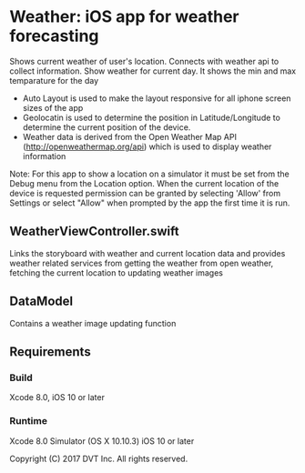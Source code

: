 # Weather: iOS app for weather forecasting

Shows current weather of user's location. Connects with weather api to collect information. Show weather for current day. It shows the min and max temparature for the day

* Auto Layout is used to make the layout responsive for all iphone screen sizes of the app 
* Geolocatin is used to determine the position in Latitude/Longitude to determine the current position of the device.
* Weather data is derived from the Open Weather Map API (http://openweathermap.org/api) which is used to display weather information


Note: For this app to show a location on a simulator it must be set from the Debug menu from the Location option. When the current location of the device is requested permission can be granted by selecting 'Allow' from Settings or select "Allow" when prompted by the app the first time it is run.


## WeatherViewController.swift

Links the storyboard with weather and current location data and provides weather related services from getting the weather from open weather, fetching the current location to updating weather images


## DataModel
Contains a weather image updating function 


## Requirements

### Build

Xcode 8.0, iOS 10 or later

### Runtime

Xcode 8.0 Simulator (OS X 10.10.3)
iOS 10 or later

Copyright (C) 2017 DVT Inc. All rights reserved.
